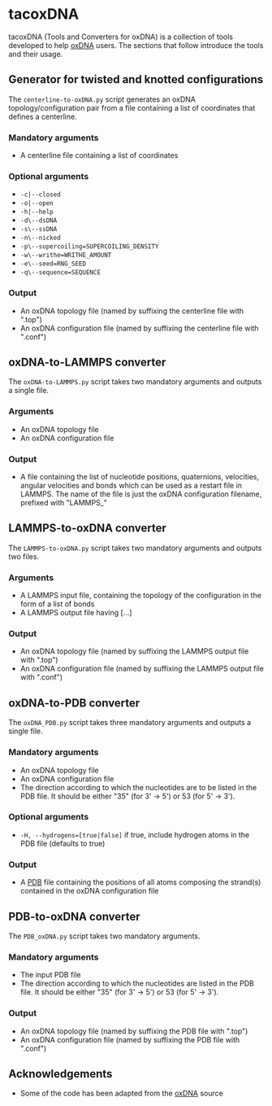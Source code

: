# tacoxDNA

tacoxDNA (Tools and Converters for oxDNA) is a collection of tools developed to help [oxDNA](http://dna.physics.ox.ac.uk/) users. The sections that follow introduce the tools and their usage.

## Generator for twisted and knotted configurations

The `centerline-to-oxDNA.py` script generates an oxDNA topology/configuration pair from a file containing a list of coordinates that defines a centerline.

### Mandatory arguments
* A centerline file containing a list of coordinates

### Optional arguments
* `-c|--closed`
* `-o|--open`
* `-h|--help`
* `-d\--dsDNA`
* `-s\--ssDNA`
* `-n\--nicked`
* `-p\--supercoiling=SUPERCOILING_DENSITY`
* `-w\--writhe=WRITHE_AMOUNT`
* `-e\--seed=RNG_SEED`
* `-q\--sequence=SEQUENCE`

### Output
* An oxDNA topology file (named by suffixing the centerline file with ".top")
* An oxDNA configuration file (named by suffixing the centerline file with ".conf")

## oxDNA-to-LAMMPS converter

The `oxDNA-to-LAMMPS.py` script takes two mandatory arguments and outputs a single file.

### Arguments
* An oxDNA topology file
* An oxDNA configuration file

### Output
* A file containing the list of nucleotide positions, quaternions, velocities, angular velocities and bonds which can be used as a restart file in LAMMPS. The name of the file is just the oxDNA configuration filename, prefixed with "LAMMPS_"

## LAMMPS-to-oxDNA converter

The `LAMMPS-to-oxDNA.py` script takes two mandatory arguments and outputs two files.

### Arguments
* A LAMMPS input file, containing the topology of the configuration in the form of a list of bonds
* A LAMMPS output file having [...]

### Output
* An oxDNA topology file (named by suffixing the LAMMPS output file with ".top")
* An oxDNA configuration file (named by suffixing the LAMMPS output file with ".conf")

## oxDNA-to-PDB converter

The `oxDNA_PDB.py` script takes three mandatory arguments and outputs a single file.

### Mandatory arguments
* An oxDNA topology file
* An oxDNA configuration file
* The direction according to which the nucleotides are to be listed in the PDB file. It should be either "35" (for 3' -> 5') or 53 (for 5' -> 3').

### Optional arguments
* `-H, --hydrogens=[true|false]` if true, include hydrogen atoms in the PDB file (defaults to true)

### Output
* A [PDB](https://www.cgl.ucsf.edu/chimera/docs/UsersGuide/tutorials/pdbintro.html) file containing the positions of all atoms composing the strand(s) contained in the oxDNA configuration file

## PDB-to-oxDNA converter

The `PDB_oxDNA.py` script takes two mandatory arguments.

### Mandatory arguments
* The input PDB file
* The direction according to which the nucleotides are listed in the PDB file. It should be either "35" (for 3' -> 5') or 53 (for 5' -> 3').

### Output
* An oxDNA topology file (named by suffixing the PDB file with ".top")
* An oxDNA configuration file (named by suffixing the PDB file with ".conf")

## Acknowledgements

* Some of the code has been adapted from the [oxDNA](http://dna.physics.ox.ac.uk/) source
